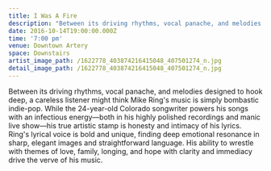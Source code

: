 ```yaml
---
title: I Was A Fire
description: "Between its driving rhythms, vocal panache, and melodies designed to hook deep, a careless listener might think Mike Ring's music is simply bombastic indie-pop. While the 24-year-old Colorado songwriter powers his songs with an infectious energy—both in his highly polished recordings and manic live show—his true artistic stamp is honesty and intimacy of his lyrics. Ring's lyrical voice is bold and unique, finding deep emotional resonance in sharp, elegant images and straightforward language. His ability to wrestle with themes of love, family, longing, and hope with clarity and immediacy drive the verve of his music."
date: 2016-10-14T19:00:00.000Z
time: '7:00 pm'
venue: Downtown Artery
space: Downstairs
artist_image_path: /1622778_403874216415048_407501274_n.jpg
detail_image_path: /1622778_403874216415048_407501274_n.jpg
---
```


Between its driving rhythms, vocal panache, and melodies designed to hook deep, a careless listener might think Mike Ring's music is simply bombastic indie-pop. While the 24-year-old Colorado songwriter powers his songs with an infectious energy—both in his highly polished recordings and manic live show—his true artistic stamp is honesty and intimacy of his lyrics. Ring's lyrical voice is bold and unique, finding deep emotional resonance in sharp, elegant images and straightforward language. His ability to wrestle with themes of love, family, longing, and hope with clarity and immediacy drive the verve of his music.